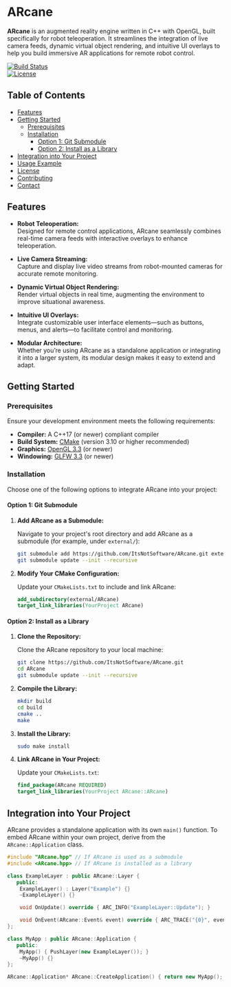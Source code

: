 # ARcane

**ARcane** is an augmented reality engine written in C++ with OpenGL, built specifically for robot teleoperation. It streamlines the integration of live camera feeds, dynamic virtual object rendering, and intuitive UI overlays to help you build immersive AR applications for remote robot control.

[![Build Status](https://img.shields.io/badge/build-passing-brightgreen)](https://github.com/your-repo/ARcane)  
[![License](https://img.shields.io/badge/license-MIT-blue)](LICENSE)

## Table of Contents

- [Features](#features)
- [Getting Started](#getting-started)
  - [Prerequisites](#prerequisites)
  - [Installation](#installation)
    - [Option 1: Git Submodule](#option-1-git-submodule)
    - [Option 2: Install as a Library](#option-2-install-as-a-library)
- [Integration into Your Project](#integration-into-your-project)
- [Usage Example](#usage-example)
- [License](#license)
- [Contributing](#contributing)
- [Contact](#contact)

## Features

- **Robot Teleoperation:**  
  Designed for remote control applications, ARcane seamlessly combines real-time camera feeds with interactive overlays to enhance teleoperation.

- **Live Camera Streaming:**  
  Capture and display live video streams from robot-mounted cameras for accurate remote monitoring.

- **Dynamic Virtual Object Rendering:**  
  Render virtual objects in real time, augmenting the environment to improve situational awareness.

- **Intuitive UI Overlays:**  
  Integrate customizable user interface elements—such as buttons, menus, and alerts—to facilitate control and monitoring.

- **Modular Architecture:**  
  Whether you’re using ARcane as a standalone application or integrating it into a larger system, its modular design makes it easy to extend and adapt.

## Getting Started

### Prerequisites

Ensure your development environment meets the following requirements:

- **Compiler:** A C++17 (or newer) compliant compiler
- **Build System:** [CMake](https://cmake.org/) (version 3.10 or higher recommended)
- **Graphics:** [OpenGL 3.3](https://www.opengl.org/) (or newer)
- **Windowing:** [GLFW 3.3](https://www.glfw.org/) (or newer)

### Installation

Choose one of the following options to integrate ARcane into your project:

#### Option 1: Git Submodule

1. **Add ARcane as a Submodule:**

   Navigate to your project's root directory and add ARcane as a submodule (for example, under `external/`):

   ```bash
   git submodule add https://github.com/ItsNotSoftware/ARcane.git external/ARcane
   git submodule update --init --recursive
   ```

2. **Modify Your CMake Configuration:**

   Update your `CMakeLists.txt` to include and link ARcane:

   ```cmake
   add_subdirectory(external/ARcane)
   target_link_libraries(YourProject ARcane)
   ```

#### Option 2: Install as a Library

1. **Clone the Repository:**

   Clone the ARcane repository to your local machine:

   ```bash
   git clone https://github.com/ItsNotSoftware/ARcane.git
   cd ARcane
   git submodule update --init --recursive
   ```

2. **Compile the Library:**

   ```bash
   mkdir build
   cd build
   cmake ..
   make
   ```

3. **Install the Library:**

   ```bash
   sudo make install
   ```

4. **Link ARcane in Your Project:**

   Update your `CMakeLists.txt`:

   ```cmake
   find_package(ARcane REQUIRED)
   target_link_libraries(YourProject ARcane::ARcane)
   ```

## Integration into Your Project

ARcane provides a standalone application with its own `main()` function. To embed ARcane within your own project, derive from the `ARcane::Application` class.

```cpp
#include "ARcane.hpp" // If ARcane is used as a submodule
#include <ARcane.hpp> // If ARcane is installed as a library

class ExampleLayer : public ARcane::Layer {
   public:
    ExampleLayer() : Layer("Example") {}
    ~ExampleLayer() {}

    void OnUpdate() override { ARC_INFO("ExampleLayer::Update"); }

    void OnEvent(ARcane::Event& event) override { ARC_TRACE("{0}", event.ToString()); }
};

class MyApp : public ARcane::Application {
   public:
    MyApp() { PushLayer(new ExampleLayer()); }
    ~MyApp() {}
};

ARcane::Application* ARcane::CreateApplication() { return new MyApp(); }
```

